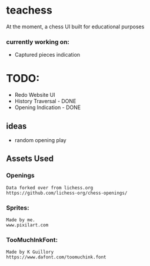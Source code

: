 # teachess
At the moment, a chess UI built for educational purposes
### currently working on:
- Captured pieces indication
# TODO:
- Redo Website UI
- History Traversal - DONE
- Opening Indication - DONE
## ideas
- random opening play

## Assets Used
### Openings
    Data forked over from lichess.org
    https://github.com/lichess-org/chess-openings/

### Sprites:
    Made by me.
    www.pixilart.com
### TooMuchInkFont:
    Made by K Guillory
    https://www.dafont.com/toomuchink.font
    
